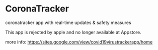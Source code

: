# CoronaTracker
coronatracker app with real-time updates & safety measures

This app is rejected by apple and no longer available at Appstore.

more info:
https://sites.google.com/view/covid19virustrackerapp/home
